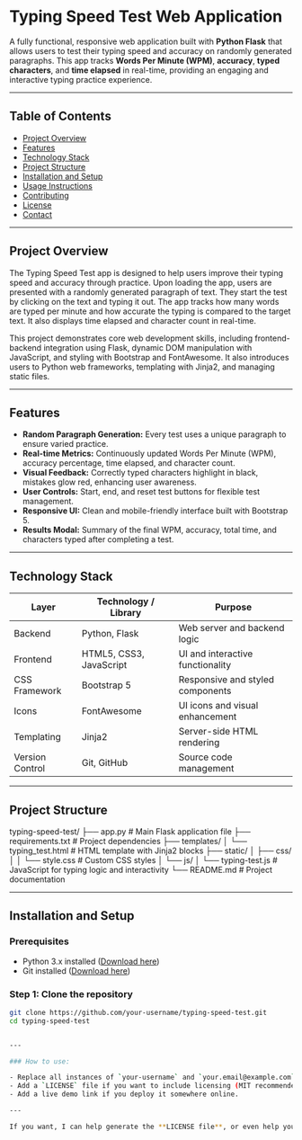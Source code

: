 # Typing Speed Test Web Application

A fully functional, responsive web application built with **Python Flask** that allows users to test their typing speed and accuracy on randomly generated paragraphs. This app tracks **Words Per Minute (WPM)**, **accuracy**, **typed characters**, and **time elapsed** in real-time, providing an engaging and interactive typing practice experience.

---

## Table of Contents

- [Project Overview](#project-overview)  
- [Features](#features)  
- [Technology Stack](#technology-stack)  
- [Project Structure](#project-structure)  
- [Installation and Setup](#installation-and-setup)  
- [Usage Instructions](#usage-instructions)  
- [Contributing](#contributing)  
- [License](#license)  
- [Contact](#contact)  

---

## Project Overview

The Typing Speed Test app is designed to help users improve their typing speed and accuracy through practice. Upon loading the app, users are presented with a randomly generated paragraph of text. They start the test by clicking on the text and typing it out. The app tracks how many words are typed per minute and how accurate the typing is compared to the target text. It also displays time elapsed and character count in real-time.

This project demonstrates core web development skills, including frontend-backend integration using Flask, dynamic DOM manipulation with JavaScript, and styling with Bootstrap and FontAwesome. It also introduces users to Python web frameworks, templating with Jinja2, and managing static files.

---

## Features

- **Random Paragraph Generation:** Every test uses a unique paragraph to ensure varied practice.  
- **Real-time Metrics:** Continuously updated Words Per Minute (WPM), accuracy percentage, time elapsed, and character count.  
- **Visual Feedback:** Correctly typed characters highlight in black, mistakes glow red, enhancing user awareness.  
- **User Controls:** Start, end, and reset test buttons for flexible test management.  
- **Responsive UI:** Clean and mobile-friendly interface built with Bootstrap 5.  
- **Results Modal:** Summary of the final WPM, accuracy, total time, and characters typed after completing a test.  

---

## Technology Stack

| Layer            | Technology / Library          | Purpose                              |
|------------------|------------------------------|------------------------------------|
| Backend          | Python, Flask                 | Web server and backend logic       |
| Frontend         | HTML5, CSS3, JavaScript      | UI and interactive functionality   |
| CSS Framework    | Bootstrap 5                  | Responsive and styled components   |
| Icons            | FontAwesome                  | UI icons and visual enhancement    |
| Templating       | Jinja2                      | Server-side HTML rendering          |
| Version Control  | Git, GitHub                 | Source code management              |

---

## Project Structure

typing-speed-test/
├── app.py # Main Flask application file
├── requirements.txt # Project dependencies
├── templates/
│ └── typing_test.html # HTML template with Jinja2 blocks
├── static/
│ ├── css/
│ │ └── style.css # Custom CSS styles
│ └── js/
│ └── typing-test.js # JavaScript for typing logic and interactivity
└── README.md # Project documentation


---

## Installation and Setup

### Prerequisites

- Python 3.x installed ([Download here](https://www.python.org/downloads/))  
- Git installed ([Download here](https://git-scm.com/downloads))  

### Step 1: Clone the repository

```bash
git clone https://github.com/your-username/typing-speed-test.git
cd typing-speed-test


---

### How to use:

- Replace all instances of `your-username` and `your.email@example.com` with your actual GitHub username and email.
- Add a `LICENSE` file if you want to include licensing (MIT recommended).
- Add a live demo link if you deploy it somewhere online.

---

If you want, I can help generate the **LICENSE file**, or even help you create badges and a screenshot section for the README. Just ask!
